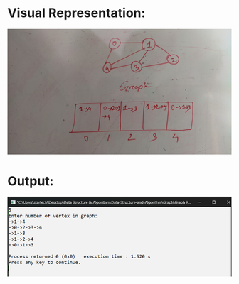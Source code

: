# Visual Representation:
![alt text](https://github.com/syedmahedi/Data-Structure-and-Algorithm/blob/main/Graph/Graph%20Representation/visualization.jpg)

# Output:

![alt text](https://github.com/syedmahedi/Data-Structure-and-Algorithm/blob/main/Graph/Graph%20Representation/Output.png)
